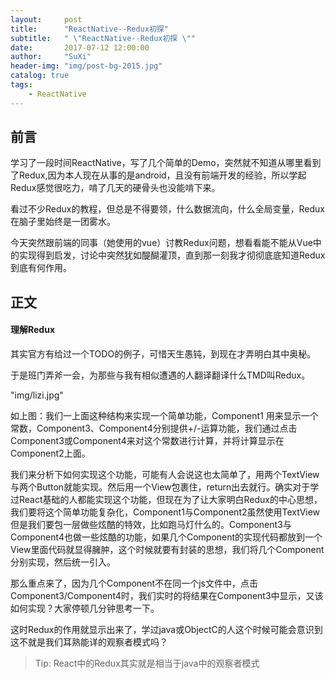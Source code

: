 ```yaml
---
layout:     post
title:      "ReactNative--Redux初探"
subtitle:   " \"ReactNative--Redux初探 \""
date:       2017-07-12 12:00:00
author:     "SuXi"
header-img: "img/post-bg-2015.jpg"
catalog: true
tags:
    - ReactNative
---
```


## 前言

学习了一段时间ReactNative，写了几个简单的Demo，突然就不知道从哪里看到了Redux,因为本人现在从事的是android，且没有前端开发的经验，所以学起Redux感觉很吃力，啃了几天的硬骨头也没能啃下来。

看过不少Redux的教程，但总是不得要领，什么数据流向，什么全局变量，Redux在脑子里始终是一团雾水。

今天突然跟前端的同事（她使用的vue）讨教Redux问题，想看看能不能从Vue中的实现得到启发，讨论中突然犹如醍醐灌顶，直到那一刻我才彻彻底底知道Redux到底有何作用。

## 正文

#### 理解Redux

其实官方有给过一个TODO的例子，可惜天生愚钝，到现在才弄明白其中奥秘。

于是班门弄斧一会，为那些与我有相似遭遇的人翻译翻译什么TMD叫Redux。

"img/lizi.jpg"

如上图：我们一上面这种结构来实现一个简单功能，Component1 用来显示一个常数，Component3、Component4分别提供+/-运算功能，我们通过点击Component3或Component4来对这个常数进行计算，并将计算显示在Component2上面。

我们来分析下如何实现这个功能，可能有人会说这也太简单了，用两个TextView与两个Button就能实现。然后用一个View包裹住，return出去就行。确实对于学过React基础的人都能实现这个功能，但现在为了让大家明白Redux的中心思想，我们要将这个简单功能复杂化，Component1与Component2虽然使用TextView但是我们要包一层做些炫酷的特效，比如跑马灯什么的。Component3与Component4也做一些炫酷的功能，如果几个Component的实现代码都放到一个View里面代码就显得臃肿，这个时候就要有封装的思想，我们将几个Component分别实现，然后统一引入。

那么重点来了，因为几个Component不在同一个js文件中，点击Component3/Component4时，我们实时的将结果在Component3中显示，又该如何实现？大家停顿几分钟思考一下。

这时Redux的作用就显示出来了，学过java或ObjectC的人这个时候可能会意识到这不就是我们耳熟能详的观察者模式吗？


> Tip: React中的Redux其实就是相当于java中的观察者模式

